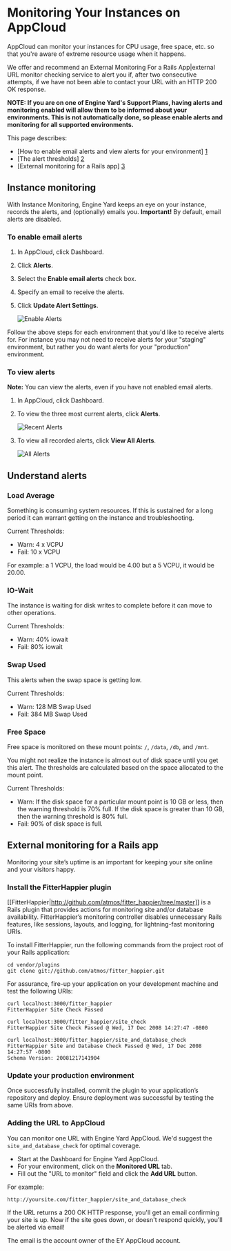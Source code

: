 # Monitoring Your Instances on AppCloud

AppCloud can monitor your instances for CPU usage, free space, etc. so that you're aware of extreme resource usage when it happens. 

We offer and recommend an External Monitoring For a Rails App|external URL monitor checking service to alert you if, after two consecutive attempts, if we have not been able to contact your URL with an HTTP 200 OK response.

**NOTE: If you are on one of Engine Yard's Support Plans, having alerts and monitoring enabled will allow them to be informed about your environments. This is not automatically done, so please enable alerts and monitoring for all supported environments.**

This page describes:

  * [How to enable email alerts and view alerts for your environment] [1]
  * [The alert thresholds] [2]
  * [External monitoring for a Rails app] [3]

<h2 id="topic1">Instance monitoring</h2>

With Instance Monitoring, Engine Yard keeps an eye on your instance, records the alerts, and (optionally) emails you. **Important!** By default, email alerts are disabled.

### To enable email alerts



1. In AppCloud, click Dashboard.
2. Click **Alerts**.
2. Select the **Enable email alerts** check box.
3. Specify an email to receive the alerts.
4. Click **Update Alert Settings**.

    ![Enable Alerts](images/enable_alerts.jpg)

Follow the above steps for each environment that you'd like to receive alerts for.  For instance you may not need to receive alerts for your "staging" environment, but rather you do want alerts for your "production" environment.

### To view alerts

**Note:** You can view the alerts, even if you have not enabled email alerts.

1. In AppCloud, click Dashboard.
2. To view the three most current alerts, click **Alerts**.

    ![Recent Alerts](images/recent_alerts.jpg)

3. To view all recorded alerts, click **View All Alerts**.

    ![All Alerts](images/all_alerts.jpg)


<h2 id="topic2">Understand alerts</h2>

### Load Average

Something is consuming system resources.  If this is sustained for a long period it can warrant getting on the instance and troubleshooting. 

Current Thresholds:

  * Warn: 4 x VCPU
  * Fail: 10 x VCPU

For example: a 1 VCPU, the load would be 4.00 but a 5 VCPU, it would be 20.00.  

### IO-Wait

The instance is waiting for disk writes to complete before it can move to other operations.

Current Thresholds:

  * Warn: 40% iowait
  * Fail: 80% iowait


### Swap Used

This alerts when the swap space is getting low.  

Current Thresholds:

  * Warn: 128 MB Swap Used
  * Fail: 384 MB Swap Used

### Free Space

Free space is monitored on these mount points: `/`, `/data`, `/db`, and `/mnt`.

You might not realize the instance is almost out of disk space until you get this alert. The thresholds are calculated based on the space allocated to the mount point.

Current Thresholds:

* Warn: If the disk space for a particular mount point is 10 GB or less, then the warning threshold is 70% full. If the disk space is greater than 10 GB, then the warning threshold is 80% full. 
* Fail: 90% of disk space is full.


<h2 id="topic3">External monitoring for a Rails app</h2>

Monitoring your site’s uptime is an important for keeping your site online and your visitors happy.

### Install the FitterHappier plugin

[[FitterHappier|http://github.com/atmos/fitter_happier/tree/master]] is a Rails plugin that provides actions for monitoring site and/or database availability. FitterHappier’s monitoring controller disables unnecessary Rails features, like sessions, layouts, and logging, for lightning-fast monitoring URIs.

To install FitterHappier, run the following commands from the project root of your Rails application:

    cd vendor/plugins
    git clone git://github.com/atmos/fitter_happier.git

For assurance, fire-up your application on your development machine and test the following URIs:

    curl localhost:3000/fitter_happier
    FitterHappier Site Check Passed
    
    curl localhost:3000/fitter_happier/site_check
    FitterHappier Site Check Passed @ Wed, 17 Dec 2008 14:27:47 -0800
    
    curl localhost:3000/fitter_happier/site_and_database_check
    FitterHappier Site and Database Check Passed @ Wed, 17 Dec 2008 14:27:57 -0800
    Schema Version: 20081217141904

### Update your production environment

Once successfully installed, commit the plugin to your application’s repository and deploy.  Ensure deployment was successful by testing the same URIs from above.

### Adding the URL to AppCloud

You can monitor one URL with Engine Yard AppCloud.  We'd suggest the `site_and_database_check` for optimal coverage.

  - Start at the Dashboard for Engine Yard AppCloud.
  - For your environment, click on the **Monitored URL** tab.
  - Fill out the "URL to monitor" field and click the **Add URL** button.

For example: 

    http://yoursite.com/fitter_happier/site_and_database_check

If the URL returns a 200 OK HTTP response, you'll get an email confirming your site is up.  Now if the site goes down, or doesn't respond quickly, you'll be alerted via email!

The email is the account owner of the EY AppCloud account.

  [1]: #topic1        "topic1"
  [2]: #topic2        "topic2"
  [3]: #topic3        "topic3"